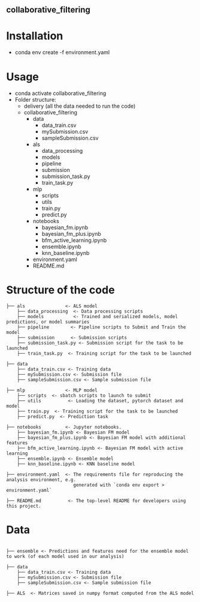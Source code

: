 ## collaborative_filtering

# Installation
- conda env create -f environment.yaml

# Usage
- conda activate collaborative_filtering
- Folder structure:
    - delivery (all the data needed to run the code)
    - collaborative_filtering
        - data
            - data_train.csv
            - mySubmission.csv
            - sampleSubmission.csv
        - als
            - data_processing
            - models
            - pipeline
            - submission
            - submission_task.py
            - train_task.py
        - mlp
            - scripts
            - utils
            - train.py
            - predict.py
        - notebooks
            - bayesian_fm.ipynb
            - bayesian_fm_plus.ipynb
            - bfm_active_learning.ipynb
            - ensemble.ipynb
            - knn_baseline.ipynb
        - environment.yaml
        - README.md

# Structure of the code
```
├── als               <- ALS model
    ├── data_processing  <- Data processing scripts
    ├── models           <- Trained and serialized models, model predictions, or model summaries
    ├── pipeline        <- Pipeline scripts to Submit and Train the model
    ├── submission      <- Submission scripts
    ├── submission_task.py <- Submission script for the task to be launched
    ├── train_task.py  <- Training script for the task to be launched

├── data
    ├── data_train.csv <- Training data
    ├── mySubmission.csv <- Submission file
    ├── sampleSubmission.csv <- Sample submission file

├── mlp               <- MLP model
    ├── scripts  <- sbatch scripts to launch to submit
    ├── utils          <- Loading the dataset, pytorch dataset and model
    ├── train.py  <- Training script for the task to be launched
    ├── predict.py  <- Prediction task

├── notebooks         <- Jupyter notebooks. 
    ├── bayesian_fm.ipynb <- Bayesian FM model
    ├── bayesian_fm_plus.ipynb <- Bayesian FM model with additional features
    ├── bfm_active_learning.ipynb <- Bayesian FM model with active learning
    ├── ensemble.ipynb <- Ensemble model
    ├── knn_baseline.ipynb <- KNN baseline model

├── environment.yaml  <- The requirements file for reproducing the analysis environment, e.g.
                         generated with `conda env export > environment.yaml`

├── README.md          <- The top-level README for developers using this project.

```

# Data

```

├── ensemble <- Predictions and features need for the ensemble model to work (of each model used in our analysis)

├── data
    ├── data_train.csv <- Training data
    ├── mySubmission.csv <- Submission file
    ├── sampleSubmission.csv <- Sample submission file

├── ALS  <- Matrices saved in numpy format computed from the ALS model
```

